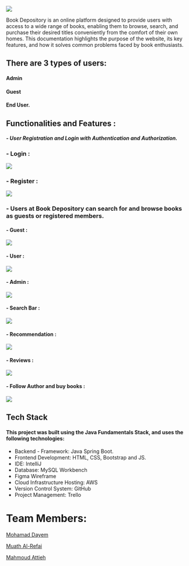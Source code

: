

![](https://i.imgur.com/h9Ym8FU.png)


Book Depository is an online platform designed to provide users with access to a wide range of books, enabling them to browse, search, and purchase their desired titles conveniently from the comfort of their own homes. This documentation highlights the purpose of the website, its key features, and how it solves common problems faced by book enthusiasts.


## There are 3 types of users: 
#### Admin
#### Guest 
#### End User. 

## Functionalities and Features :

##### - User Registration and Login with Authentication and Authorization.

### - Login :

![](https://i.imgur.com/E5wLEkW.png)

### - Register :

![](https://i.imgur.com/FEbOcio.png)

### - Users at Book Depository can search for and browse books as guests or registered members.

#### - Guest : 

![](https://i.imgur.com/8Yoqeur.png)


#### - User : 

![](https://i.imgur.com/dmNLigo.png)


#### - Admin :

![](https://i.imgur.com/R2VQjAv.png)


#### - Search Bar :

![](https://i.imgur.com/7UfOURt.png)



#### - Recommendation : 

![](https://i.imgur.com/JiLJvnx.png)


#### - Reviews : 

![](https://i.imgur.com/mtpsCTo.png)


#### - Follow Author and buy books : 

![](https://i.imgur.com/nKEJ7yV.png)


## Tech Stack

#### This project was built using the Java Fundamentals Stack, and uses the following technologies:
- Backend - Framework: Java Spring Boot. 
- Frontend Development: HTML, CSS, Bootstrap and JS.
- IDE: IntelliJ
- Database: MySQL Workbench
- Figma Wireframe
- Cloud Infrastructure Hosting: AWS
- Version Control System: GitHub
- Project Management: Trello

# Team Members: 

[Mohamad Dayem](https://github.com/MohamadDayem)

[Muath Al-Refai](https://github.com/MuathAlrefai)

[Mahmoud Attieh](https://github.com/Mahmoud-Attieh)


